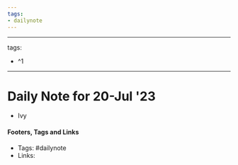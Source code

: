 ```yaml
---
tags:
- dailynote
---
```


---
tags:
- ^1
---


# Daily Note for 20-Jul '23

- Ivy 

#### Footers, Tags and Links
- Tags: #dailynote 
- Links: 

[^1]: